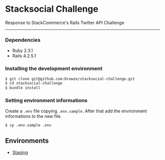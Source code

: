 # Stacksocial Challenge

Response to StackCommerce's Rails Twitter API Challenge

---

### Dependencies
- Ruby 2.3.1 
- Rails 4.2.5.1

### Installing the development environment

```bash
$ git clone git@github.com:Drowze/stacksocial-challenge.git
$ cd stacksocial-challenge
$ bundle install
```

### Setting environment informations

Create a `.env` file copying `.env.sample`. After that add the environment informations to the new file.

```bash
$ cp .env.sample .env
```

## Environments

* [Staging](https://stacksocial-gibim-challenge.herokuapp.com)
